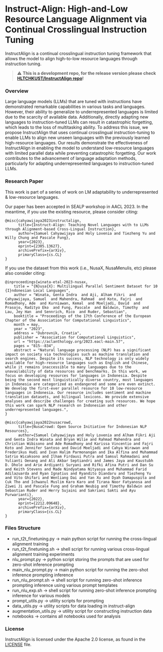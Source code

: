 # Instruct-Align: High-and-Low Resource Language Alignment via Continual Crosslingual Instruction Tuning
InstructAlign is a continual crosslingual instruction tuning framework that allows the model to align high-to-low resource languages through instruction tuning.

> :warning: **This is a development repo, for the release version please check [HLTCHKUST/InstructAlign repo](https://github.com/HLTCHKUST/InstructAlign)!**

### Overview
Large language models (LLMs) that are tuned with instructions have demonstrated remarkable capabilities in various tasks and languages. However, their ability to generalize to underrepresented languages is limited due to the scarcity of available data. Additionally, directly adapting new languages to instruction-tuned LLMs can result in catastrophic forgetting, which leads to the loss of multitasking ability. To address this issue, we propose InstructAlign that uses continual crosslingual instruction-tuning to enable LLMs to align new unseen languages with the previously learned high-resource languages. Our results demonstrate the effectiveness of InstructAlign in enabling the model to understand low-resource languages with limited parallel data while preventing catastrophic forgetting. Our work contributes to the advancement of language adaptation methods, particularly for adapting underrepresented languages to instruction-tuned LLMs.

### Research Paper
This work is part of a series of work on LM adaptability to underrepresented & low-resource languages.

Our paper has been accepted in SEALP workshop in AACL 2023. In the meantime, if you use the existing resource, please consider citing:
```
@misc{cahyawijaya2023instructalign,
      title={Instruct-Align: Teaching Novel Languages with to LLMs through Alignment-based Cross-Lingual Instruction}, 
      author={Samuel Cahyawijaya and Holy Lovenia and Tiezheng Yu and Willy Chung and Pascale Fung},
      year={2023},
      eprint={2305.13627},
      archivePrefix={arXiv},
      primaryClass={cs.CL}
}
```

If you use the dataset from this work (i.e., NusaX, NusaMenulis, etc) please also consider citing:
```
@inproceedings{winata-etal-2023-nusax,
    title = "{N}usa{X}: Multilingual Parallel Sentiment Dataset for 10 {I}ndonesian Local Languages",
    author = "Winata, Genta Indra  and Aji, Alham Fikri  and Cahyawijaya, Samuel  and Mahendra, Rahmad  and Koto, Fajri  and Romadhony, Ade  and Kurniawan, Kemal  and Moeljadi, David  and Prasojo, Radityo Eko  and Fung, Pascale  and Baldwin, Timothy  and Lau, Jey Han  and Sennrich, Rico  and Ruder, Sebastian",
    booktitle = "Proceedings of the 17th Conference of the European Chapter of the Association for Computational Linguistics",
    month = may,
    year = "2023",
    address = "Dubrovnik, Croatia",
    publisher = "Association for Computational Linguistics",
    url = "https://aclanthology.org/2023.eacl-main.57",
    pages = "815--834",
    abstract = "Natural language processing (NLP) has a significant impact on society via technologies such as machine translation and search engines. Despite its success, NLP technology is only widely available for high-resource languages such as English and Chinese, while it remains inaccessible to many languages due to the unavailability of data resources and benchmarks. In this work, we focus on developing resources for languages in Indonesia. Despite being the second most linguistically diverse country, most languages in Indonesia are categorized as endangered and some are even extinct. We develop the first-ever parallel resource for 10 low-resource languages in Indonesia. Our resource includes sentiment and machine translation datasets, and bilingual lexicons. We provide extensive analyses and describe challenges for creating such resources. We hope this work can spark NLP research on Indonesian and other underrepresented languages.",
}

@misc{cahyawijaya2022nusacrowd,
      title={NusaCrowd: Open Source Initiative for Indonesian NLP Resources}, 
      author={Samuel Cahyawijaya and Holy Lovenia and Alham Fikri Aji and Genta Indra Winata and Bryan Wilie and Rahmad Mahendra and Christian Wibisono and Ade Romadhony and Karissa Vincentio and Fajri Koto and Jennifer Santoso and David Moeljadi and Cahya Wirawan and Frederikus Hudi and Ivan Halim Parmonangan and Ika Alfina and Muhammad Satrio Wicaksono and Ilham Firdausi Putra and Samsul Rahmadani and Yulianti Oenang and Ali Akbar Septiandri and James Jaya and Kaustubh D. Dhole and Arie Ardiyanti Suryani and Rifki Afina Putri and Dan Su and Keith Stevens and Made Nindyatama Nityasya and Muhammad Farid Adilazuarda and Ryan Ignatius and Ryandito Diandaru and Tiezheng Yu and Vito Ghifari and Wenliang Dai and Yan Xu and Dyah Damapuspita and Cuk Tho and Ichwanul Muslim Karo Karo and Tirana Noor Fatyanosa and Ziwei Ji and Pascale Fung and Graham Neubig and Timothy Baldwin and Sebastian Ruder and Herry Sujaini and Sakriani Sakti and Ayu Purwarianti},
      year={2022},
      eprint={2212.09648},
      archivePrefix={arXiv},
      primaryClass={cs.CL}
}
```

### Files Structure
- run_t2t_finetuning.py &rarr; main python script for running the cross-lingual alignment training
- run_t2t_finetuning.sh &rarr; shell script for running various cross-lingual alignment training experiments
- nlu_prompt.py &rarr; python script storing the prompts that are used for zero-shot inference prompting
- main_nlu_prompt.py &rarr; main python script for running the zero-shot inference prompting inference
- run_nlu_prompt.sh &rarr; shell script for running zero-shot inference prompting inference using various prompt templates
- run_nlu_exp.sh &rarr; shell script for running zero-shot inference prompting inference for various models
- prompt_utils.py &rarr; utility scripts for prompting
- data_utils.py &rarr; utility scripts for data loading in instruct-align
- augmentation_utils.py &rarr; utility script for constructing instruction data
- notebooks &rarr; contains all notebooks used for analysis

### License
InstructAlign is licensed under the Apache 2.0 license, as found in the [LICENSE](LICENSE) file.
